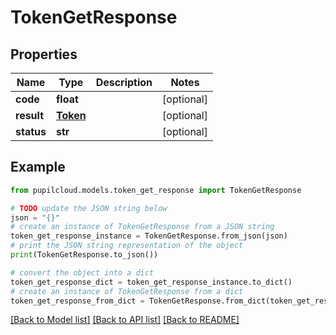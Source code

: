 # TokenGetResponse


## Properties

Name | Type | Description | Notes
------------ | ------------- | ------------- | -------------
**code** | **float** |  | [optional] 
**result** | [**Token**](Token.md) |  | [optional] 
**status** | **str** |  | [optional] 

## Example

```python
from pupilcloud.models.token_get_response import TokenGetResponse

# TODO update the JSON string below
json = "{}"
# create an instance of TokenGetResponse from a JSON string
token_get_response_instance = TokenGetResponse.from_json(json)
# print the JSON string representation of the object
print(TokenGetResponse.to_json())

# convert the object into a dict
token_get_response_dict = token_get_response_instance.to_dict()
# create an instance of TokenGetResponse from a dict
token_get_response_from_dict = TokenGetResponse.from_dict(token_get_response_dict)
```
[[Back to Model list]](../README.md#documentation-for-models) [[Back to API list]](../README.md#documentation-for-api-endpoints) [[Back to README]](../README.md)


